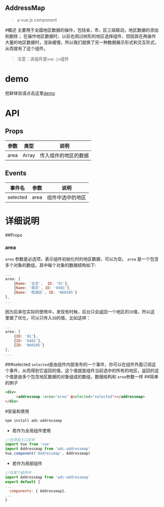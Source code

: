 ## AddressMap

> a vue.js component

#概述
主要用于全国地区数据的操作，包括省，市，区三级联动，地区数据的添加和删除；
在操作地区数据时，以前也用过树形的地区选择组件，但因其在再操作大量的地区数据时，渲染缓慢，所以我们就换了另一种数据展示形式和交互形式，从而就有了这个组件。
>注意：该组件是`vue.js`组件


# demo
抢鲜体验请点击这里[demo](www.baidu.com)

# API
## Props
| 参数 | 类型 | 说明 |
| ------- | ---------- | ---------- |
| area  | Array    | 传入组件的地区的数据 |
## Events
| 事件名 | 参数 | 说明 |
| ------- | -------- | -------- |
| selected | area | 组件中选中的地区 |

# 详细说明
##Props
### area
`area` 参数是必选项，表示组件初始化时的地区数据，可以为空。
`area` 是一个包含多个对象的数组，其中每个对象的数据结构如下:

```vue.js
...
area: [
    {Name: '北京',  ID: '01'},
    {Name: '南京', ID: '0401'},
    {Name: '西湖区', ID: '060105'}
],
...
```

因为后来在实际的使用中，发现有时候，后台只会返回一个地区的`ID`值，所以这里做了优化，可以只传入`ID`的值，比如这样：

```vue.js
...
area: [
    {ID: '01'},
    {ID: '0401'},
    {ID: '060105'}
],
...
```

###selected
`selected`是由组件内部发布的一个事件，你可以在组件外面订阅这个事件，从而得到它返回的值，这个值就是组件当前选中的所有的地区，返回的这个值是由多个包含地区数据的对象组成的数组，数据结构和 `area`参数一样
##简单的例子
```html
<div>
     <addressmap :area="area" @selected="selected"></addressmap>
</div>
```
#安装和使用
```javascript
npm install adc-addressmap
```

- 若作为全局组件使用

```javascript
//在项目入口文件
import Vue from 'vue'
import Addressmap from 'adc-addressmap'
Vue.component('Addressmap', Addressmap)
```

- 若作为局部组件

```javascript
//在某个组件中
import Addressmap from 'adc-addressmap'
export default {
...
  components: { Addressmap},
...
}
```